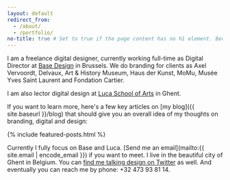 ```yaml
---
layout: default
redirect_from:
  - /about/
  - /portfolio/
no-title: true # Set to true if the page content has no h1 element. Because if it has, we don't want the header text to be a h1.
---
```


I am a freelance digital designer, currently working full-time as Digital Director at [Base Design](https://basedesign.com) in Brussels. We do branding for clients as Axel Vervoordt, Delvaux, Art &amp; History Museum, Haus der Kunst, MoMu, Musée Yves Saint Laurent and Fondation Cartier.

I am also lector digital design at [Luca School of Arts](http://www.luca-arts.be) in Ghent.

If you want to learn more, here's a few key articles on [my blog]({{ site.baseurl }}/blog) that should give you an overall idea of my thoughts on branding, digital and design:

{% include featured-posts.html %}

Currently I fully focus on Base and Luca. [Send me an email](mailto:{{ site.email | encode_email }}) if you want to meet. I live in the beautiful city of Ghent in Belgium. You can [find me talking design on Twitter](https://twitter.com/bytte) as well. And eventually you can reach me by phone: +32&nbsp;473&nbsp;93&nbsp;81&nbsp;14.
